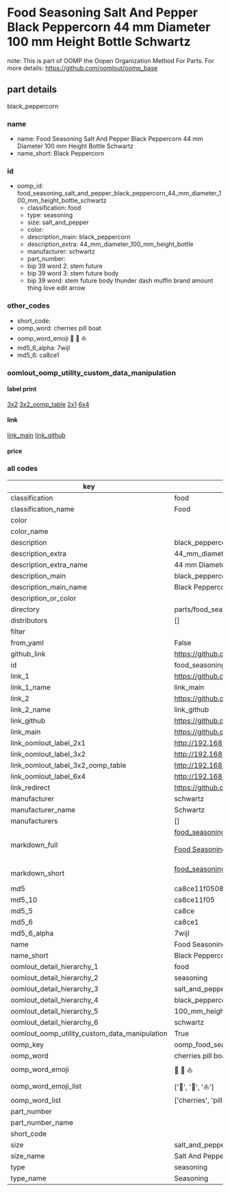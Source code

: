 # Food Seasoning Salt And Pepper Black Peppercorn 44 mm Diameter 100 mm Height Bottle Schwartz  

note: This is part of OOMP the Oopen Organization Method For Parts. For more details: https://github.com/oomlout/oomp_base

##  part details
  



black_peppercorn



### name
* name: Food Seasoning Salt And Pepper Black Peppercorn 44 mm Diameter 100 mm Height Bottle Schwartz
* name_short: Black Peppercorn
### id
* oomp_id: food_seasoning_salt_and_pepper_black_peppercorn_44_mm_diameter_100_mm_height_bottle_schwartz
  * classification: food
  * type: seasoning
  * size: salt_and_pepper
  * color: 
  * description_main: black_peppercorn
  * description_extra: 44_mm_diameter_100_mm_height_bottle
  * manufacturer: schwartz
  * part_number: 
  * bip 39 word 2: stem future
  * bip 39 word 3: stem future body
  * bip 39 word: stem future body thunder dash muffin brand amount thing love edit arrow

### other_codes
* short_code: 
* oomp_word: cherries pill boat
* oomp_word_emoji :cherries: :pill: :boat:
* md5_6_alpha: 7wijl
* md5_6: ca8ce1






### oomlout_oomp_utility_custom_data_manipulation
#### label print
[3x2](http://192.168.1.245:1112/?label=oomp%207wijl)
[3x2_oomp_table](http://192.168.1.108:1112/?label=oomp%207wijl)
[2x1](http://192.168.1.242:1112/?label=oomp%207wijl)
[6x4](http://192.168.1.55:1112/?label=oomp%207wijl)    

#### link

[link_main](https://github.com/oomlout/oomlout_oomp_version_1_messy/tree/main/parts/food_seasoning_salt_and_pepper_black_peppercorn_44_mm_diameter_100_mm_height_bottle_schwartz) [link_github](https://github.com/oomlout/oomlout_oomp_version_1_messy/tree/main/parts/food_seasoning_salt_and_pepper_black_peppercorn_44_mm_diameter_100_mm_height_bottle_schwartz)                             

#### price







### all codes 
| key | value |  
| --- | --- |  
| classification | food |  
| classification_name | Food |  
| color |  |  
| color_name |  |  
| description | black_peppercorn |  
| description_extra | 44_mm_diameter_100_mm_height_bottle |  
| description_extra_name | 44 mm Diameter 100 mm Height Bottle |  
| description_main | black_peppercorn |  
| description_main_name | Black Peppercorn |  
| description_or_color |   |  
| directory | parts/food_seasoning_salt_and_pepper_black_peppercorn_44_mm_diameter_100_mm_height_bottle_schwartz |  
| distributors | [] |  
| filter |  |  
| from_yaml | False |  
| github_link | https://github.com/oomlout/oomlout_oomp_part_src/tree/main/parts/food_seasoning_salt_and_pepper_black_peppercorn_44_mm_diameter_100_mm_height_bottle_schwartz |  
| id | food_seasoning_salt_and_pepper_black_peppercorn_44_mm_diameter_100_mm_height_bottle_schwartz |  
| link_1 | https://github.com/oomlout/oomlout_oomp_version_1_messy/tree/main/parts/food_seasoning_salt_and_pepper_black_peppercorn_44_mm_diameter_100_mm_height_bottle_schwartz |  
| link_1_name | link_main |  
| link_2 | https://github.com/oomlout/oomlout_oomp_version_1_messy/tree/main/parts/food_seasoning_salt_and_pepper_black_peppercorn_44_mm_diameter_100_mm_height_bottle_schwartz |  
| link_2_name | link_github |  
| link_github | https://github.com/oomlout/oomlout_oomp_version_1_messy/tree/main/parts/food_seasoning_salt_and_pepper_black_peppercorn_44_mm_diameter_100_mm_height_bottle_schwartz |  
| link_main | https://github.com/oomlout/oomlout_oomp_version_1_messy/tree/main/parts/food_seasoning_salt_and_pepper_black_peppercorn_44_mm_diameter_100_mm_height_bottle_schwartz |  
| link_oomlout_label_2x1 | http://192.168.1.242:1112/?label=oomp%207wijl |  
| link_oomlout_label_3x2 | http://192.168.1.245:1112/?label=oomp%207wijl |  
| link_oomlout_label_3x2_oomp_table | http://192.168.1.108:1112/?label=oomp%207wijl |  
| link_oomlout_label_6x4 | http://192.168.1.55:1112/?label=oomp%207wijl |  
| link_redirect | https://github.com/oomlout/oomlout_oomp_version_1_messy/tree/main/parts/food_seasoning_salt_and_pepper_black_peppercorn_44_mm_diameter_100_mm_height_bottle_schwartz |  
| manufacturer | schwartz |  
| manufacturer_name | Schwartz |  
| manufacturers | [] |  
| markdown_full | [food_seasoning_salt_and_pepper_black_peppercorn_44_mm_diameter_100_mm_height_bottle_schwartz](none)<br>[](none)<br>[Food Seasoning Salt And Pepper Black Peppercorn 44 Mm Diameter 100 Mm Height Bottle Schwartz](none)<br><br> |  
| markdown_short | [food_seasoning_salt_and_pepper_black_peppercorn_44_mm_diameter_100_mm_height_bottle_schwartz](none)<br><br> |  
| md5 | ca8ce11f05080362449bde1831d7a6aa |  
| md5_10 | ca8ce11f05 |  
| md5_5 | ca8ce |  
| md5_6 | ca8ce1 |  
| md5_6_alpha | 7wijl |  
| name | Food Seasoning Salt And Pepper Black Peppercorn 44 mm Diameter 100 mm Height Bottle Schwartz |  
| name_short | Black Peppercorn |  
| oomlout_detail_hierarchy_1 | food |  
| oomlout_detail_hierarchy_2 | seasoning |  
| oomlout_detail_hierarchy_3 | salt_and_pepper |  
| oomlout_detail_hierarchy_4 | black_peppercorn |  
| oomlout_detail_hierarchy_5 | 100_mm_height |  
| oomlout_detail_hierarchy_6 | schwartz |  
| oomlout_oomp_utility_custom_data_manipulation | True |  
| oomp_key | oomp_food_seasoning_salt_and_pepper_black_peppercorn_44_mm_diameter_100_mm_height_bottle_schwartz |  
| oomp_word | cherries pill boat |  
| oomp_word_emoji | :cherries: :pill: :boat: |  
| oomp_word_emoji_list | [':cherries:', ':pill:', ':boat:'] |  
| oomp_word_list | ['cherries', 'pill', 'boat'] |  
| part_number |  |  
| part_number_name |  |  
| short_code |  |  
| size | salt_and_pepper |  
| size_name | Salt And Pepper |  
| type | seasoning |  
| type_name | Seasoning |  
